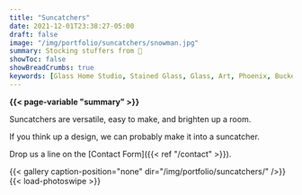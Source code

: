 ```yaml
---
title: "Suncatchers"
date: 2021-12-01T23:38:27-05:00
draft: false
image: "/img/portfolio/suncatchers/snowman.jpg"
summary: Stocking stuffers from 🎅
showToc: false
showBreadCrumbs: true
keywords: [Glass Home Studio, Stained Glass, Glass, Art, Phoenix, Buckeye, Suncatcher, Affordable]
---
```

**{{< page-variable "summary" >}}**

Suncatchers are versatile, easy to make, and brighten up a room. 

If you think up a design, we can probably make it into a suncatcher.  

Drop us a line on the [Contact Form]({{< ref "/contact" >}}).

{{< gallery caption-position="none" dir="/img/portfolio/suncatchers/" />}} {{< load-photoswipe >}}